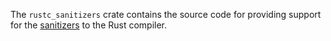 The `rustc_sanitizers` crate contains the source code for providing support for
the [sanitizers](https://github.com/google/sanitizers) to the Rust compiler.
